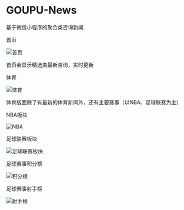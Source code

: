 # GOUPU-News

基于微信小程序的聚合类咨询新闻

首页

![首页](https://github.com/Li-dacheng/GOUPU-News/blob/GOUPU/doc/homepage.png)

首页会显示精选类最新咨询，实时更新

体育

![体育](https://github.com/Li-dacheng/GOUPU-News/blob/GOUPU/doc/sports.png)

体育版面除了有最新的体育新闻外，还有主要赛事（以NBA、足球联赛为主）

NBA板块

![NBA](https://github.com/Li-dacheng/GOUPU-News/blob/GOUPU/doc/NBAPage.png)

足球联赛板块

![足球联赛板块](https://github.com/Li-dacheng/GOUPU-News/blob/GOUPU/doc/FootballPage.png)

足球赛事积分榜

![积分榜](https://github.com/Li-dacheng/GOUPU-News/blob/GOUPU/doc/jifenbang.png)

足球赛事射手榜

![射手榜](https://github.com/Li-dacheng/GOUPU-News/blob/GOUPU/doc/sheshoubang.png)